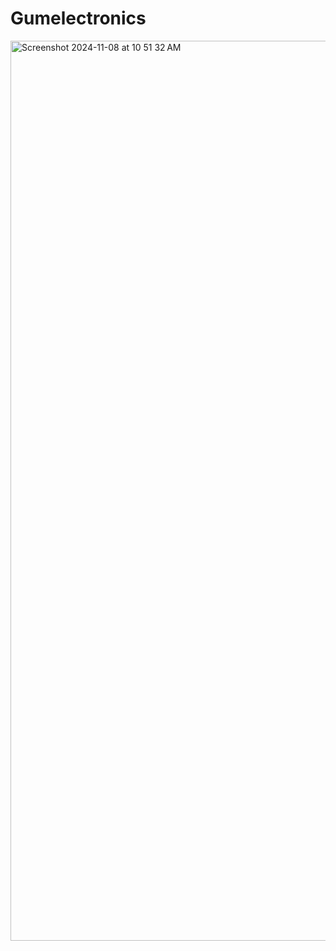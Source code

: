 # Gumelectronics
<img width="1440" alt="Screenshot 2024-11-08 at 10 51 32 AM" src="https://github.com/user-attachments/assets/2614f1da-bb45-49cf-8bd0-e369334b6ba3">
